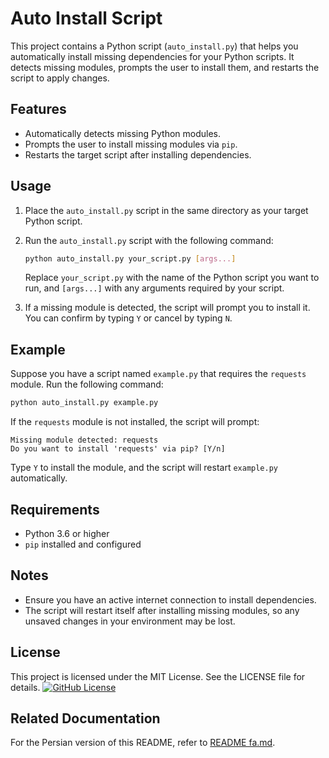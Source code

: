# Auto Install Script

This project contains a Python script (`auto_install.py`) that helps you automatically install missing dependencies for your Python scripts. It detects missing modules, prompts the user to install them, and restarts the script to apply changes.

## Features

- Automatically detects missing Python modules.
- Prompts the user to install missing modules via `pip`.
- Restarts the target script after installing dependencies.

## Usage

1. Place the `auto_install.py` script in the same directory as your target Python script.
2. Run the `auto_install.py` script with the following command:

    ```bash
    python auto_install.py your_script.py [args...]
    ```

    Replace `your_script.py` with the name of the Python script you want to run, and `[args...]` with any arguments required by your script.

3. If a missing module is detected, the script will prompt you to install it. You can confirm by typing `Y` or cancel by typing `N`.

## Example

Suppose you have a script named `example.py` that requires the `requests` module. Run the following command:

```bash
python auto_install.py example.py
```

If the `requests` module is not installed, the script will prompt:

```
Missing module detected: requests
Do you want to install 'requests' via pip? [Y/n]
```

Type `Y` to install the module, and the script will restart `example.py` automatically.

## Requirements

- Python 3.6 or higher
- `pip` installed and configured

## Notes

- Ensure you have an active internet connection to install dependencies.
- The script will restart itself after installing missing modules, so any unsaved changes in your environment may be lost.

## License

This project is licensed under the MIT License. See the LICENSE file for details. [![GitHub License](https://img.shields.io/github/license/mr0miner/Auto-Install-Script)](https://github.com/mr0miner/Auto-Install-Script/blob/main/LICENSE)

## Related Documentation

For the Persian version of this README, refer to [README fa.md](./README%20fa.md).